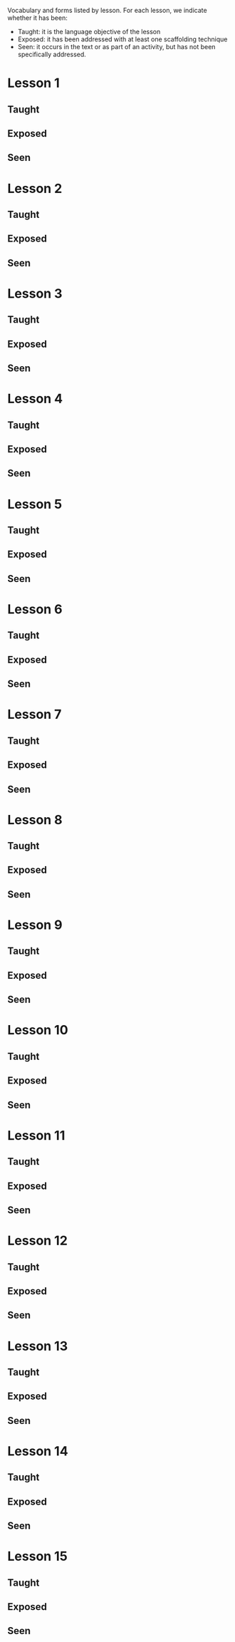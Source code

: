 Vocabulary and forms listed by lesson.  For each lesson, we indicate whether it has been:

- Taught: it is the language objective of the lesson
- Exposed: it has been addressed with at least one scaffolding technique
- Seen: it occurs in the text or as part of an activity, but has not been specifically addressed.

# Lesson 1

## Taught
## Exposed
## Seen

# Lesson 2

## Taught
## Exposed
## Seen

# Lesson 3

## Taught
## Exposed
## Seen

# Lesson 4

## Taught
## Exposed
## Seen

# Lesson 5

## Taught
## Exposed
## Seen

# Lesson 6

## Taught
## Exposed
## Seen

# Lesson 7

## Taught
## Exposed
## Seen

# Lesson 8

## Taught
## Exposed
## Seen

# Lesson 9

## Taught
## Exposed
## Seen

# Lesson 10

## Taught
## Exposed
## Seen

# Lesson 11

## Taught
## Exposed
## Seen

# Lesson 12

## Taught
## Exposed
## Seen

# Lesson 13

## Taught
## Exposed
## Seen

# Lesson 14

## Taught
## Exposed
## Seen

# Lesson 15

## Taught
## Exposed
## Seen
